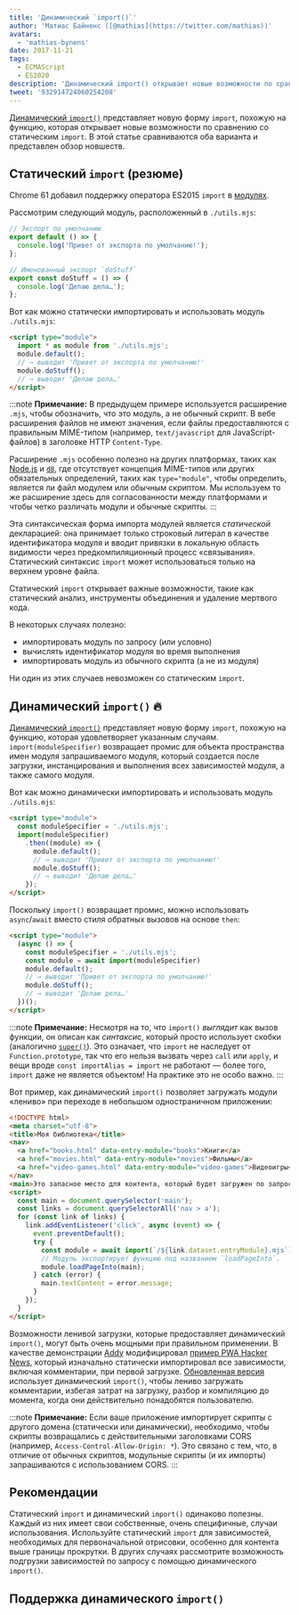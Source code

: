 ```yaml
---
title: 'Динамический `import()`'
author: 'Матиас Байненс ([@mathias](https://twitter.com/mathias))'
avatars:
  - 'mathias-bynens'
date: 2017-11-21
tags:
  - ECMAScript
  - ES2020
description: 'Динамический import() открывает новые возможности по сравнению со статическим импортом. В этой статье сравниваются оба подхода и представлен обзор новшеств.'
tweet: '932914724060254208'
---
```

[Динамический `import()`](https://github.com/tc39/proposal-dynamic-import) представляет новую форму `import`, похожую на функцию, которая открывает новые возможности по сравнению со статическим `import`. В этой статье сравниваются оба варианта и представлен обзор новшеств.

<!--truncate-->
## Статический `import` (резюме)

Chrome 61 добавил поддержку оператора ES2015 `import` в [модулях](/features/modules).

Рассмотрим следующий модуль, расположенный в `./utils.mjs`:

```js
// Экспорт по умолчанию
export default () => {
  console.log('Привет от экспорта по умолчанию!');
};

// Именованный экспорт `doStuff`
export const doStuff = () => {
  console.log('Делаю дела…');
};
```

Вот как можно статически импортировать и использовать модуль `./utils.mjs`:

```html
<script type="module">
  import * as module from './utils.mjs';
  module.default();
  // → выводит 'Привет от экспорта по умолчанию!'
  module.doStuff();
  // → выводит 'Делаю дела…'
</script>
```

:::note
**Примечание:** В предыдущем примере используется расширение `.mjs`, чтобы обозначить, что это модуль, а не обычный скрипт. В вебе расширения файлов не имеют значения, если файлы предоставляются с правильным MIME-типом (например, `text/javascript` для JavaScript-файлов) в заголовке HTTP `Content-Type`.

Расширение `.mjs` особенно полезно на других платформах, таких как [Node.js](https://nodejs.org/api/esm.html#esm_enabling) и [`d8`](/docs/d8), где отсутствует концепция MIME-типов или других обязательных определений, таких как `type="module"`, чтобы определить, является ли файл модулем или обычным скриптом. Мы используем то же расширение здесь для согласованности между платформами и чтобы четко различать модули и обычные скрипты.
:::

Эта синтаксическая форма импорта модулей является *статической* декларацией: она принимает только строковый литерал в качестве идентификатора модуля и вводит привязки в локальную область видимости через предкомпиляционный процесс «связывания». Статический синтаксис `import` может использоваться только на верхнем уровне файла.

Статический `import` открывает важные возможности, такие как статический анализ, инструменты объединения и удаление мертвого кода.

В некоторых случаях полезно:

- импортировать модуль по запросу (или условно)
- вычислять идентификатор модуля во время выполнения
- импортировать модуль из обычного скрипта (а не из модуля)

Ни один из этих случаев невозможен со статическим `import`.

## Динамический `import()` 🔥

[Динамический `import()`](https://github.com/tc39/proposal-dynamic-import) представляет новую форму `import`, похожую на функцию, которая удовлетворяет указанным случаям. `import(moduleSpecifier)` возвращает промис для объекта пространства имен модуля запрашиваемого модуля, который создается после загрузки, инстанцирования и выполнения всех зависимостей модуля, а также самого модуля.

Вот как можно динамически импортировать и использовать модуль `./utils.mjs`:

```html
<script type="module">
  const moduleSpecifier = './utils.mjs';
  import(moduleSpecifier)
    .then((module) => {
      module.default();
      // → выводит 'Привет от экспорта по умолчанию!'
      module.doStuff();
      // → выводит 'Делаю дела…'
    });
</script>
```

Поскольку `import()` возвращает промис, можно использовать `async`/`await` вместо стиля обратных вызовов на основе `then`:

```html
<script type="module">
  (async () => {
    const moduleSpecifier = './utils.mjs';
    const module = await import(moduleSpecifier)
    module.default();
    // → выводит 'Привет от экспорта по умолчанию!'
    module.doStuff();
    // → выводит 'Делаю дела…'
  })();
</script>
```

:::note
**Примечание:** Несмотря на то, что `import()` _выглядит_ как вызов функции, он описан как *синтаксис*, который просто использует скобки (аналогично [`super()`](https://developer.mozilla.org/en-US/docs/Web/JavaScript/Reference/Operators/super)). Это означает, что `import` не наследует от `Function.prototype`, так что его нельзя вызвать через `call` или `apply`, и вещи вроде `const importAlias = import` не работают — более того, `import` даже не является объектом! На практике это не особо важно.
:::

Вот пример, как динамический `import()` позволяет загружать модули «лениво» при переходе в небольшом одностраничном приложении:

```html
<!DOCTYPE html>
<meta charset="utf-8">
<title>Моя библиотека</title>
<nav>
  <a href="books.html" data-entry-module="books">Книги</a>
  <a href="movies.html" data-entry-module="movies">Фильмы</a>
  <a href="video-games.html" data-entry-module="video-games">Видеоигры</a>
</nav>
<main>Это запасное место для контента, который будет загружен по запросу.</main>
<script>
  const main = document.querySelector('main');
  const links = document.querySelectorAll('nav > a');
  for (const link of links) {
    link.addEventListener('click', async (event) => {
      event.preventDefault();
      try {
        const module = await import(`/${link.dataset.entryModule}.mjs`);
        // Модуль экспортирует функцию под названием `loadPageInto`.
        module.loadPageInto(main);
      } catch (error) {
        main.textContent = error.message;
      }
    });
  }
</script>
```

Возможности ленивой загрузки, которые предоставляет динамический `import()`, могут быть очень мощными при правильном применении. В качестве демонстрации [Addy](https://twitter.com/addyosmani) модифицировал [пример PWA Hacker News](https://hnpwa-vanilla.firebaseapp.com/), который изначально статически импортировал все зависимости, включая комментарии, при первой загрузке. [Обновленная версия](https://dynamic-import.firebaseapp.com/) использует динамический `import()`, чтобы лениво загружать комментарии, избегая затрат на загрузку, разбор и компиляцию до момента, когда они действительно понадобятся пользователю.

:::note
**Примечание:** Если ваше приложение импортирует скрипты с другого домена (статически или динамически), необходимо, чтобы скрипты возвращались с действительными заголовками CORS (например, `Access-Control-Allow-Origin: *`). Это связано с тем, что, в отличие от обычных скриптов, модульные скрипты (и их импорты) запрашиваются с использованием CORS.
:::

## Рекомендации

Статический `import` и динамический `import()` одинаково полезны. Каждый из них имеет свои собственные, очень специфичные, случаи использования. Используйте статический `import` для зависимостей, необходимых для первоначальной отрисовки, особенно для контента выше границы прокрутки. В других случаях рассмотрите возможность подгрузки зависимостей по запросу с помощью динамического `import()`.

## Поддержка динамического `import()`

<feature-support chrome="63"
                 firefox="67"
                 safari="11.1"
                 nodejs="13.2 https://nodejs.medium.com/announcing-core-node-js-support-for-ecmascript-modules-c5d6dc29b663"
                 babel="yes https://babeljs.io/docs/en/babel-plugin-syntax-dynamic-import"></feature-support>
